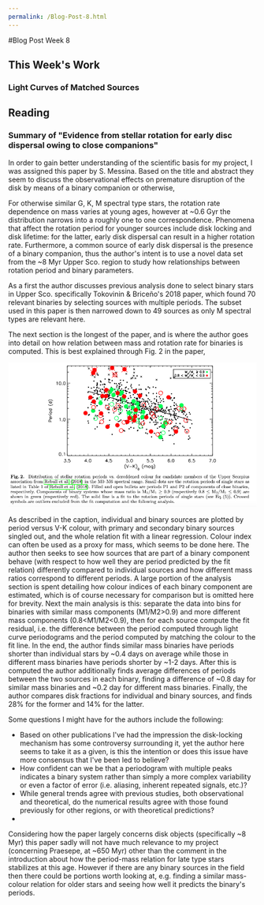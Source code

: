 ```yaml
---
permalink: /Blog-Post-8.html
---
```

#Blog Post Week 8

## This Week's Work

### Light Curves of Matched Sources

## Reading

### Summary of "Evidence from stellar rotation for early disc dispersal owing to close companions"

In order to gain better understanding of the scientific basis for my project, I was assigned this paper by S. Messina. Based on the title and abstract they seem to discuss the observational effects on premature disruption of the disk by means of a binary companion or otherwise,

For otherwise similar G, K, M spectral type stars, the rotation rate dependence on mass varies at young ages, however at ~0.6 Gyr the distribution narrows into a roughly one to one correspondence. Phenomena that affect the rotation period for younger sources include disk locking and disk lifetime: for the latter, early disk dispersal can result in a higher rotation rate. Furthermore, a common source of early disk dispersal is the presence of a binary companion, thus the author's intent is to use a novel data set from the ~8 Myr Upper Sco. region to study how relationships between rotation period and binary parameters.

As a first the author discusses previous analysis done to select binary stars in Upper Sco. specifically Tokovinin & Briceño's 2018 paper, which found 70 relevant binaries by selecting sources with multiple periods. The subset used in this paper is then narrowed down to 49 sources as only M spectral types are relevant here. 

The next section is the longest of the paper, and is where the author goes into detail on how relation between mass and rotation rate for binaries is computed. This is best explained through Fig. 2 in the paper,

![Fig 2](fig2.png)

As described in the caption, individual and binary sources are plotted by period versus V-K colour, with primary and secondary binary sources singled out, and the whole relation fit with a linear regression. Colour index can often be used as a proxy for mass, which seems to be done here. The author then seeks to see how sources that are part of a binary component behave (with respect to how well they are period predicted by the fit relation) differently compared to individual sources and how different mass ratios correspond to different periods. A large portion of the analysis section is spent detailing how colour indices of each binary component are estimated, which is of course necessary for comparison but is omitted here for brevity. Next the main analysis is this: separate the data into bins for binaries with similar mass components (M1/M2>0.9) and more different mass components (0.8<M1/M2<0.9), then for each source compute the fit residual, i.e. the difference between the period computed through light curve periodograms and the period computed by matching the colour to the fit line. In the end, the author finds similar mass binaries have periods shorter than individual stars by ~0.4 days on average while those in different mass binaries have periods shorter by ~1-2 days. After this is computed the author additionally finds average differences of periods between the two sources in each binary, finding a difference of ~0.8 day for similar mass binaries and ~0.2 day for different mass binaries. Finally, the author compares disk fractions for individual and binary sources, and finds 28% for the former and 14% for the latter. 

Some questions I might have for the authors include the following:

* Based on other publications I've had the impression the disk-locking mechanism has some controversy surrounding it, yet the author here seems to take it as a given, is this the intention or does this issue have more consensus that I've been led to believe?
* How confident can we be that a periodogram with multiple peaks indicates a binary system rather than simply a more complex variability or even a factor of error (i.e. aliasing, inherent repeated signals, etc.)?
* While general trends agree with previous studies, both observational and theoretical, do the numerical results agree with those found previously for other regions, or with theoretical predictions?
* 

Considering how the paper largely concerns disk objects (specifically ~8 Myr) this paper sadly will not have much relevance to my project (concerning Praesepe, at ~650 Myr) other than the comment in the introduction about how the period-mass relation for late type stars stabilizes at this age. However if there are any binary sources in the field then there could be portions worth looking at, e.g. finding a similar mass-colour relation for older stars and seeing how well it predicts the binary's periods. 

